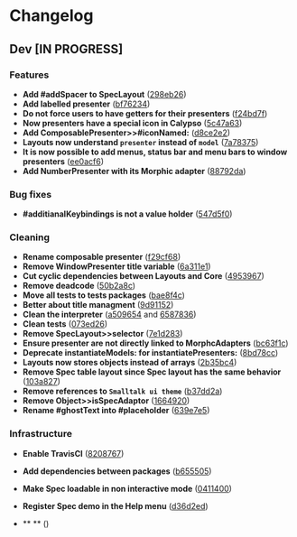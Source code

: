 # Changelog

## Dev [IN PROGRESS]

### Features

* **Add #addSpacer to SpecLayout** ([298eb26](https://github.com/pharo-spec/Spec/commit/298eb266541e5d25cc02a3f06293a0a22f8d9a82))
* **Add labelled presenter** ([bf76234](https://github.com/pharo-spec/Spec/commit/bf76234cb83df108dcfaa6c6a9dc75b8ece97610))
* **Do not force users to have getters for their presenters** ([f24bd7f](https://github.com/pharo-spec/Spec/commit/f24bd7f4de7cc6c9765cb0d18bfa8ca0a7257881))
* **Now presenters have a special icon in Calypso** ([5c47a63](https://github.com/pharo-spec/Spec/commit/5c47a63d599f681bebc117612ac5252a59a9141e))
* **Add ComposablePresenter>>#iconNamed:** ([d8ce2e2](https://github.com/pharo-spec/Spec/commit/d8ce2e2cc07729d67ed214ce1cf0a950a3f1f88d))
* **Layouts now understand `presenter` instead of `model`** ([7a78375](https://github.com/pharo-spec/Spec/commit/7a783758881fbbb6d536e2b0e2db97f91b3150a1))
* **It is now possible to add menus, status bar and menu bars to window presenters** ([ee0acf6](https://github.com/pharo-spec/Spec/commit/ee0acf6ce49245ae441e0e3475d52795e3426f2e))
* **Add NumberPresenter with its Morphic adapter** ([88792da](https://github.com/pharo-spec/Spec/commit/88792daa4b8c230946fda633ecbab43143c4124d))

### Bug fixes

* **#additianalKeybindings is not a value holder** ([547d5f0](https://github.com/pharo-spec/Spec/commit/547d5f09762ae30c965307f2129e4b1db0537241))

### Cleaning

* **Rename composable presenter** ([f29cf68](https://github.com/pharo-spec/Spec/commit/f29cf687d051ce3b75193331225df995cc18b9c5))
* **Remove WindowPresenter title variable** ([6a311e1](https://github.com/pharo-spec/Spec/commit/6a311e1d6d3c46eaab61270365ca5ab9927ed532))
* **Cut cyclic dependencies between Layouts and Core** ([4953967](https://github.com/pharo-spec/Spec/commit/495396701daf71e296db16c605163f23649a7236))
* **Remove deadcode** ([50b2a8c](https://github.com/pharo-spec/Spec/commit/50b2a8ce9693df84a81a0658f192d20b7f476a51))
* **Move all tests to tests packages** ([bae8f4c](https://github.com/pharo-spec/Spec/commit/bae8f4cbc4e9516b43a6634ec46630fb85d8f927))
* **Better about title managment** ([9d91152](https://github.com/pharo-spec/Spec/commit/9d91152c64d0e0b32166d65cb51ab486b945dac1))
* **Clean the interpreter** ([a509654](https://github.com/pharo-spec/Spec/commit/a50965405e37998e2bf321140ba4fab2f351202d) and [6587836](https://github.com/pharo-spec/Spec/commit/6587836cc38e0e3d753729e7d1085b883d924dab))
* **Clean tests** ([073ed26](https://github.com/pharo-spec/Spec/commit/073ed26c4115078bb237789596167666cf173ffa))
* **Remove SpecLayout>>selector** ([7e1d283](https://github.com/pharo-spec/Spec/commit/7e1d28359c53d43918a4aea5ef2167124ce14883))
* **Ensure presenter are not directly linked to MorphcAdapters** ([bc63f1c](https://github.com/pharo-spec/Spec/commit/bc63f1ca06a5fd652b7762bcfb46c1f862fc09cf))
* **Deprecate instantiateModels: for instantiatePresenters:** ([8bd78cc](https://github.com/pharo-spec/Spec/commit/8bd78ccfb79f04e7f0d618cfea3b5c7e2246811e))
* **Layouts now stores objects instead of arrays** ([2b35bc4](https://github.com/pharo-spec/Spec/commit/2b35bc454a722c549c7a531e03f785abf064cfa9))
* **Remove Spec table layout since Spec layout has the same behavior** ([103a827](https://github.com/pharo-spec/Spec/commit/103a827a88fc533a234d3f7a74fcdda60bf53de1))
* **Remove references to `Smalltalk ui theme`** ([b37dd2a](https://github.com/pharo-spec/Spec/commit/b37dd2afffb12adf1daa2d6b4ea6a0091e5b1239))
* **Remove Object>>isSpecAdaptor** ([1664920](https://github.com/pharo-spec/Spec/commit/1664920c4a16dbe7489e17f95ac0d5e115b9b90d))
* **Rename #ghostText into #placeholder** ([639e7e5](https://github.com/pharo-spec/Spec/commit/639e7e5f97f25126f219e780c385e0bdc7a72f09))

### Infrastructure

* **Enable TravisCI** ([8208767](https://github.com/pharo-spec/Spec/commit/8208767590371c5ce4e6938f0f79d6cea601fca8))
* **Add dependencies between packages** ([b655505](https://github.com/pharo-spec/Spec/commit/b655505c32533a18860a1e26819d7f93ef2e212a))
* **Make Spec loadable in non interactive mode** ([0411400](https://github.com/pharo-spec/Spec/commit/0411400b7aa6507d857ee7114964c5ff1c287d92))
* **Register Spec demo in the Help menu** ([d36d2ed](https://github.com/pharo-spec/Spec/commit/d36d2ed6b0804ac1171014d7a1b519bb6febcc74))





* ** ** ([](https://github.com/pharo-spec/Spec/commit/))

